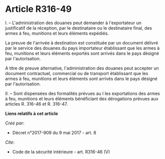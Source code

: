 # Article R316-49

I. – L'administration des douanes peut demander à l'exportateur un justificatif de la réception, par le destinataire ou le
destinataire final, des armes à feu, munitions et leurs éléments expédiés. 

La preuve de l'arrivée à destination est constituée par un document délivré par le service des douanes du pays importateur
établissant que les armes à feu, munitions et leurs éléments exportés sont arrivés dans le pays désigné par l'autorisation. 

A titre de preuve alternative, l'administration des douanes peut accepter un document contractuel, commercial ou de transport
établissant que les armes à feu, munitions et leurs éléments sont arrivés dans le pays désigné par l'autorisation. 

II. – Sont dispensées des formalités prévues au I les exportations des armes à feu, munitions et leurs éléments bénéficiant
des dérogations prévues aux articles R. 316-46 et R. 316-47.

**Liens relatifs à cet article**

_Créé par_:

  - Décret n°2017-909 du 9 mai 2017 - art. 8

_Cite_:

  - Code de la sécurité intérieure - art. R316-46 (V)

